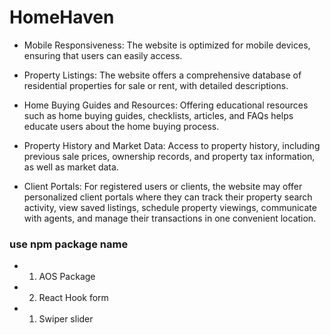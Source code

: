 # HomeHaven

- Mobile Responsiveness: The website is optimized for mobile devices, ensuring
  that users can easily access.

- Property Listings: The website offers a comprehensive database of residential
  properties for sale or rent, with detailed descriptions.

- Home Buying Guides and Resources: Offering educational resources such as home
  buying guides, checklists, articles, and FAQs helps educate users about the
  home buying process.

- Property History and Market Data: Access to property history, including
  previous sale prices, ownership records, and property tax information, as well
  as market data.

- Client Portals: For registered users or clients, the website may offer
  personalized client portals where they can track their property search
  activity, view saved listings, schedule property viewings, communicate with
  agents, and manage their transactions in one convenient location.

### use npm package name

- 1. AOS Package

- 2. React Hook form

- 1. Swiper slider
